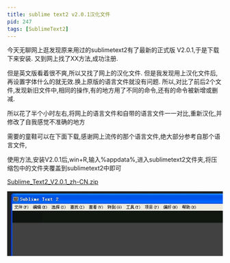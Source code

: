 ```yaml
---
title: sublime text2 v2.0.1汉化文件
pid: 247
tags: [SublimeText2]
---
```

今天无聊网上逛发现原来用过的sublimetext2有了最新的正式版 V2.0.1,于是下载下来安装.
又到网上找了XX方法,成功注册.

但是英文版看着很不爽,所以又找了网上的汉化文件.
但是我发现用上汉化文件后,再设置字体什么的就无效.换上原版的语言文件就没有问题.
所以,对比了前后2个文件,发现新旧文件中,相同的操作,有的地方用了不同的命令,还有的命令被新增或删减.

所以花了半个小时左右,将网上的语言文件和自带的语言文件一一对比,重新汉化,并修改了自我感觉不准确的地方

需要的童鞋可以在下面下载,感谢网上流传的那个语言文件,绝大部分参考自那个语言文件,

使用方法,安装V2.0.1后,win+R,输入%appdata%,进入sublimetext2文件夹,将压缩包中的文件夹覆盖到sublimetext2中即可

[Sublime\_Text2\_V2.0.1_zh-CN.zip](/uploads/2012/09/Sublime_Text2_V2.0.1_zh-CN.zip)

![sublimetext2](/uploads/2012/09/29_01.jpg)
